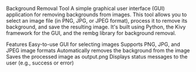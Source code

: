 Background Removal Tool
A simple graphical user interface (GUI) application for removing backgrounds from images. This tool allows you to select an image file (in PNG, JPG, or JPEG format), process it to remove its background, and save the resulting image. It's built using Python, the Kivy framework for the GUI, and the rembg library for background removal.

Features
Easy-to-use GUI for selecting images
Supports PNG, JPG, and JPEG image formats
Automatically removes the background from the image
Saves the processed image as output.png
Displays status messages to the user (e.g., success or error)
